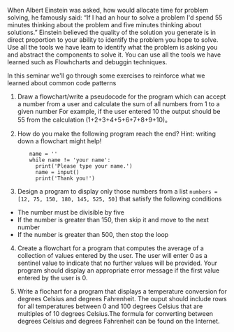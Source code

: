 
When Albert Einstein was asked, how would allocate time for problem solving, he famously said: “If I had an hour to solve a problem I'd spend 55 minutes thinking about the problem and five minutes thinking about solutions.” Einstein believed the quality of the solution you generate is in direct proportion to your ability to identify the problem you hope to solve. Use all the tools we have learn to identify what the problem is asking you and abstract the components to solve it. You can use all the tools we have learned such as Flowhcharts and debuggin techniques.

In this seminar we&#39;ll go through some exercises to reinforce what we learned about common code patterns

1. Draw a flowchart/write a pseudocode for the program which can accept a number from a user and calculate the sum of all numbers from 1 to a given number
For example, if the user entered 10 the output should be 55 from the calculation (1+2+3+4+5+6+7+8+9+10)。

2. How do you make the following program reach the end? Hint: writing down a flowchart might help!
```
       name = ''
       while name != 'your name': 
         print('Please type your name.') 
         name = input() 
         print('Thank you!') 
```
3. Design a program to display only those numbers from a list ```numbers = [12, 75, 150, 180, 145, 525, 50]``` that satisfy the following conditions

- The number must be divisible by five
- If the number is greater than 150, then skip it and move to the next number
- If the number is greater than 500, then stop the loop

4. Create a flowchart for a program that computes the average of a collection of values entered by the user. The user will enter 0 as a sentinel value to indicate that no further values will be provided. Your program should display an appropriate
error message if the first value entered by the user is 0.

5. Write a flochart for a program that displays a temperature conversion  for degrees Celsius and degrees Fahrenheit. The ouput should include rows for all temperatures between 0 and 100 degrees Celsius that are multiples of 10 degrees Celsius.The formula for converting between degrees Celsius and degrees Fahrenheit can be found on the Internet.


